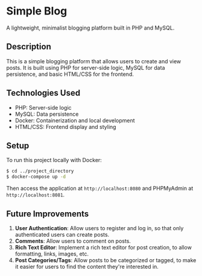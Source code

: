 # Simple Blog

A lightweight, minimalist blogging platform built in PHP and MySQL.

## Description

This is a simple blogging platform that allows users to create and view posts. It is built using PHP for server-side logic, MySQL for data persistence, and basic HTML/CSS for the frontend.

## Technologies Used

- PHP: Server-side logic
- MySQL: Data persistence
- Docker: Containerization and local development
- HTML/CSS: Frontend display and styling

## Setup

To run this project locally with Docker:

```bash
$ cd ../project_directory
$ docker-compose up -d
```

Then access the application at `http://localhost:8080` and PHPMyAdmin at `http://localhost:8081`.

## Future Improvements

1. **User Authentication**: Allow users to register and log in, so that only authenticated users can create posts.
2. **Comments**: Allow users to comment on posts.
3. **Rich Text Editor**: Implement a rich text editor for post creation, to allow formatting, links, images, etc.
4. **Post Categories/Tags**: Allow posts to be categorized or tagged, to make it easier for users to find the content they're interested in.

